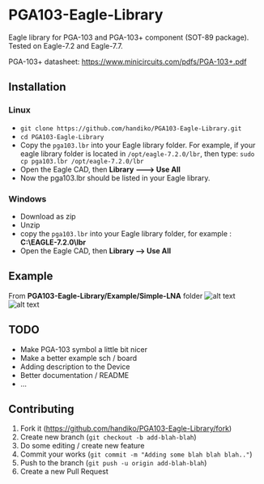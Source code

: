 # PGA103-Eagle-Library
Eagle library for PGA-103 and PGA-103+ component (SOT-89 package).
Tested on Eagle-7.2 and Eagle-7.7.

PGA-103+ datasheet: https://www.minicircuits.com/pdfs/PGA-103+.pdf

## Installation
### Linux
* `git clone https://github.com/handiko/PGA103-Eagle-Library.git`
* `cd PGA103-Eagle-Library`
* Copy the `pga103.lbr` into your Eagle library folder. For example, if your eagle library folder is located in `/opt/eagle-7.2.0/lbr`, then type: `sudo cp pga103.lbr /opt/eagle-7.2.0/lbr`
* Open the Eagle CAD, then **Library ---> Use All**
* Now the pga103.lbr should be listed in your Eagle library.

### Windows
* Download as zip
* Unzip
* copy the `pga103.lbr` into your Eagle library folder, for example : **C:\EAGLE-7.2.0\lbr**
* Open the Eagle CAD, then **Library --> Use All**

## Example
From **PGA103-Eagle-Library/Example/Simple-LNA** folder
![alt text](https://github.com/handiko/PGA103-Eagle-Library/blob/master/Pics/Simple-LNA-sch.png)
![alt text](https://github.com/handiko/PGA103-Eagle-Library/blob/master/Pics/Simple-LNA-brd.png)

## TODO
* Make PGA-103 symbol a little bit nicer
* Make a better example sch / board
* Adding description to the Device
* Better documentation / README
* ...

## Contributing
1. Fork it (https://github.com/handiko/PGA103-Eagle-Library/fork)
2. Create new branch (`git checkout -b add-blah-blah`)
3. Do some editing / create new feature
4. Commit your works (`git commit -m "Adding some blah blah blah.."`)
5. Push to the branch (`git push -u origin add-blah-blah`)
6. Create a new Pull Request
